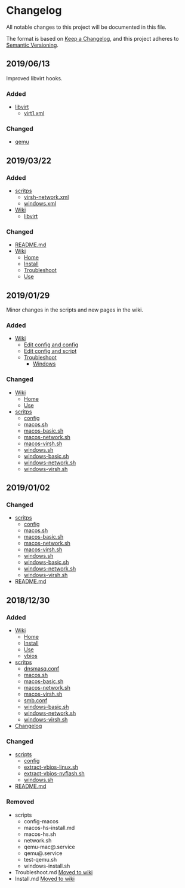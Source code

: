 # Changelog
All notable changes to this project will be documented in this file.

The format is based on [Keep a Changelog](https://keepachangelog.com/en/1.0.0/),
and this project adheres to [Semantic Versioning](https://semver.org/spec/v2.0.0.html).

## 2019/06/13
Improved libvirt hooks.
### Added
- [libvirt](/libvirt)
  - [virt1.xml](/libvirt/virt1.xml)
### Changed
- [qemu](/libvirt/qemu)

## 2019/03/22
### Added
- [scritps](/scripts)
  - [virsh-network.xml](/scripts/virsh-network.xml)
  - [windows.xml](/scripts/windows.xml)
- [Wiki](https://gitlab.com/YuriAlek/vfio/wikis/home)
  - [libvirt](https://gitlab.com/YuriAlek/vfio/wikis/Libvirt)
### Changed
- [README.md](/README.md)
- [Wiki](https://gitlab.com/YuriAlek/vfio/wikis/home)
  - [Home](https://gitlab.com/YuriAlek/vfio/wikis/Home)
  - [Install](https://gitlab.com/YuriAlek/vfio/wikis/Install)
  - [Troubleshoot](https://gitlab.com/YuriAlek/vfio/wikis/Troubleshoot)
  - [Use](https://gitlab.com/YuriAlek/vfio/wikis/Use)

## 2019/01/29
Minor changes in the scripts and new pages in the wiki.
### Added
- [Wiki](https://gitlab.com/YuriAlek/vfio/wikis/home)
  - [Edit config and config](https://gitlab.com/YuriAlek/vfio/wikis/Edit-the-config)
  - [Edit config and script](https://gitlab.com/YuriAlek/vfio/wikis/Edit-the-scripts)
  - [Troubleshoot](https://gitlab.com/YuriAlek/vfio/wikis/Troubleshoot)
	- [Windows](https://gitlab.com/YuriAlek/vfio/wikis/Windows)
### Changed
- [Wiki](https://gitlab.com/YuriAlek/vfio/wikis/home)
  - [Home](https://gitlab.com/YuriAlek/vfio/wikis/Home)
  - [Use](https://gitlab.com/YuriAlek/vfio/wikis/Use)
- [scritps](/scripts)
  - [config](/scripts/config)
  - [macos.sh](/scripts/macos.sh)
  - [macos-basic.sh](/scripts/macos-basic.sh)
  - [macos-network.sh](/scripts/macos-network.sh)
  - [macos-virsh.sh](/scripts/macos-virsh.sh)
  - [windows.sh](/scripts/windows.sh)
  - [windows-basic.sh](/scripts/windows-basic.sh)
  - [windows-network.sh](/scripts/windows-network.sh)
  - [windows-virsh.sh](/scripts/windows-virsh.sh)

## 2019/01/02
### Changed
- [scritps](/scripts)
  - [config](/scripts/config)
  - [macos.sh](/scripts/macos.sh)
  - [macos-basic.sh](/scripts/macos-basic.sh)
  - [macos-network.sh](/scripts/macos-network.sh)
  - [macos-virsh.sh](/scripts/macos-virsh.sh)
  - [windows.sh](/scripts/windows.sh)
  - [windows-basic.sh](/scripts/windows-basic.sh)
  - [windows-network.sh](/scripts/windows-network.sh)
  - [windows-virsh.sh](/scripts/windows-virsh.sh)
- [README.md](/README.md)


## 2018/12/30
### Added
- [Wiki](https://gitlab.com/YuriAlek/vfio/wikis/home)
  - [Home](https://gitlab.com/YuriAlek/vfio/wikis/Home)
  - [Install](https://gitlab.com/YuriAlek/vfio/wikis/Install)
  - [Use](https://gitlab.com/YuriAlek/vfio/wikis/Use)
  - [vbios](https://gitlab.com/YuriAlek/vfio/wikis/vbios)
- [scritps](/scripts)
  - [dnsmasq.conf](/scripts/dnsmasq.conf)
  - [macos.sh](/scripts/macos.sh)
  - [macos-basic.sh](/scripts/macos-basic.sh)
  - [macos-network.sh](/scripts/macos-network.sh)
  - [macos-virsh.sh](/scripts/macos-virsh.sh)
  - [smb.conf](/scripts/smb.conf)
  - [windows-basic.sh](/scripts/windows-basic.sh)
  - [windows-network.sh](/scripts/windows-network.sh)
  - [windows-virsh.sh](/scripts/windows-virsh.sh)
- [Changelog](/CHANGELOG.md)

### Changed
- [scripts](/scripts)
  - [config](/scripts/config)
  - [extract-vbios-linux.sh](/scripts/extract-vbios-linux.sh)
  - [extract-vbios-nvflash.sh](/scripts/extract-vbios-nvflash.sh)
  - [windows.sh](/scripts/windows.sh)
- [README.md](/README.md)

### Removed
- scripts
  - config-macos
  - macos-hs-install.md
  - macos-hs.sh
  - network.sh
  - qemu-mac@.service
  - qemu@.service
  - test-qemu.sh
  - windows-install.sh
- Troubleshoot.md [Moved to wiki](https://gitlab.com/YuriAlek/vfio/wikis/Troubleshoot)
- Install.md [Moved to wiki](https://gitlab.com/YuriAlek/vfio/wikis/Install)

